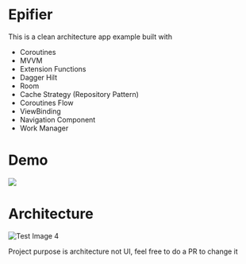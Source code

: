 # Epifier
This is a clean architecture app example built with

- Coroutines
- MVVM
- Extension Functions
- Dagger Hilt
- Room
- Cache Strategy (Repository Pattern)
- Coroutines Flow
- ViewBinding
- Navigation Component
- Work Manager

# Demo
![](https://user-images.githubusercontent.com/17126344/120369678-3e3e0d80-c331-11eb-8969-5801da060a9e.gif)

# Architecture

![Test Image 4](https://developer.android.com/topic/libraries/architecture/images/final-architecture.png)

Project purpose is architecture not UI, feel free to do a PR to change it
